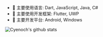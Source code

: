 - 🔭 主要使用语言: Dart, JavaScript, Java, C#
- 🔭 主要使用开发框架: Flutter, UWP
- 🔭 主要开发平台: Android, Windows

![Cyenoch's github stats](https://github-readme-stats.vercel.app/api?username=oboard&show_icons=true)
